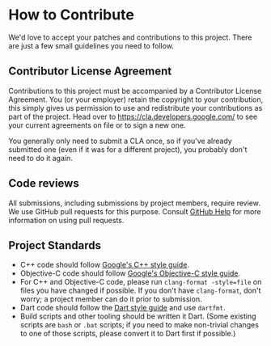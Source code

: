 # How to Contribute

We'd love to accept your patches and contributions to this project. There are
just a few small guidelines you need to follow.

## Contributor License Agreement

Contributions to this project must be accompanied by a Contributor License
Agreement. You (or your employer) retain the copyright to your contribution,
this simply gives us permission to use and redistribute your contributions as
part of the project. Head over to <https://cla.developers.google.com/> to see
your current agreements on file or to sign a new one.

You generally only need to submit a CLA once, so if you've already submitted one
(even if it was for a different project), you probably don't need to do it
again.

## Code reviews

All submissions, including submissions by project members, require review. We
use GitHub pull requests for this purpose. Consult
[GitHub Help](https://help.github.com/articles/about-pull-requests/) for more
information on using pull requests.

## Project Standards

- C++ code should follow
  [Google's C++ style guide](https://google.github.io/styleguide/cppguide.html).
- Objective-C code should follow
  [Google's Objective-C style guide](http://google.github.io/styleguide/objcguide.html).
- For C++ and Objective-C code, please run `clang-format -style=file` on files
  you have changed if possible. If you don't have `clang-format`, don't worry;
  a project member can do it prior to submission.
- Dart code should follow the
  [Dart style guide](https://www.dartlang.org/guides/language/effective-dart/style)
  and use `dartfmt`.
- Build scripts and other tooling should be written it Dart. (Some existing
  scripts are `bash` or `.bat` scripts; if you need to make non-trivial changes
  to one of those scripts, please convert it to Dart first if possible.)
